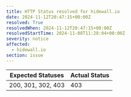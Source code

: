```yaml
---
title: HTTP Status resolved for hidewall.io
date: 2024-11-12T20:47:15+00:00Z
resolved: True
resolvedWhen: 2024-11-12T20:47:15+00:00Z
resolvedStartTime: 2024-11-08T11:28:04+00:00Z
severity: notice
affected:
  - hidewall.io
section: issue
---
```


| Expected Statuses | Actual Status  |
|-------------------|----------------|
| 200, 301, 302, 403 | 403 |
